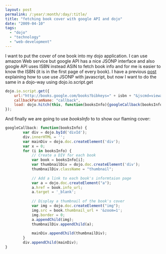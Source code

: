 ```yaml
---
layout: post
permalink: /:year/:month/:day/:title/
title: "fetching book cover with google API and dojo"
date: "2009-04-10"
tags: 
  - "dojo"
  - "technology"
  - "web-development"
---
```


I want to put the cover of one book into my dojo application. I can use amazon Web service but google API has a nice JSONP interface and also google API uses ISBN instead ASIN to fetch book info and for me is easier to know the ISBN (it is in the first page of every book). I have a previous [post](http://gonzalo123.wordpress.com/2009/01/20/jsonp-json-with-padding/) explaining how to use use JSONP with javascript, but now I want to do the same in a dojo-way using dojo.io.script.get

```javascript
dojo.io.script.get({
    url:"http://books.google.com/books?bibkeys=" + isbn + "&jscmd=viewapi",
    callbackParamName: "callback",
    load: dojo.hitch(this, function(booksInfo){googleCallback(booksInfo);})
});
```

And finally we are going to use _booksInfo_ to to show our flaming cover:

```javascript
googleCallback: function(booksInfo) {
        var div = dojo.byId('divId');
        div.innerHTML = '';
        var mainDiv = dojo.doc.createElement('div');
        var x = 0;
        for (i in booksInfo) {
            // Create a DIV for each book
            var book = booksInfo[i];
            var thumbnailDiv = dojo.doc.createElement('div');
            thumbnailDiv.className = "thumbnail";
 
            // Add a link to each book's informtaion page
            var a = dojo.doc.createElement("a");
            a.href = book.info_url;
            a.target = '_blank';
 
            // Display a thumbnail of the book's cover
            var img = dojo.doc.createElement("img");
            img.src = book.thumbnail_url + '&zoom=1';
            img.border = 0;
            a.appendChild(img);
            thumbnailDiv.appendChild(a);
 
            mainDiv.appendChild(thumbnailDiv);
        }
        div.appendChild(mainDiv);
}
```
